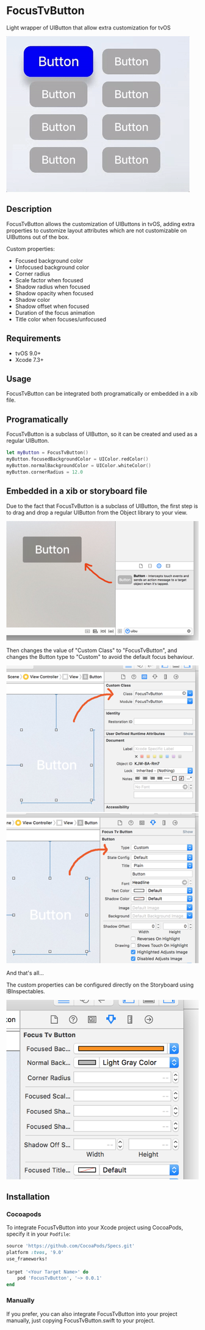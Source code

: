 # FocusTvButton

Light wrapper of UIButton that allow extra customization for tvOS

![](art/preview.gif)

## Description

FocusTvButton allows the customization of UIButtons in tvOS, adding extra properties to customize layout attributes which are not customizable on UIButtons out of the box.

Custom properties:

- Focused background color
- Unfocused background color
- Corner radius
- Scale factor when focused
- Shadow radius when focused
- Shadow opacity when focused
- Shadow color
- Shadow offset when focused
- Duration of the focus animation
- Title color when focuses/unfocused

## Requirements

- tvOS 9.0+
- Xcode 7.3+

## Usage

FocusTvButton can be integrated both programatically or embedded in a xib file.

## Programatically

FocusTvButton is a subclass of UIButton, so it can be created and used as a regular UIButton.

```swift
let myButton = FocusTvButton()
myButton.focusedBackgroundColor = UIColor.redColor()
myButton.normalBackgroundColor = UIColor.whiteColor()
myButton.cornerRadius = 12.0
```

## Embedded in a xib or storyboard file

Due to the fact that FocusTvButton is a subclass of UIButton, the first step is to drag and drop a regular UIButton from the Object library to your view.

![](art/buttonObjectLibrary.png)

Then changes the value of "Custom Class" to "FocusTvButton", and changes the Button type to "Custom" to avoid the default focus behaviour.

![](art/buttonCustomClass.png) ![](art/buttonTypeCustom.png)

And that's all...

The custom properties can be configured directly on the Storyboard using IBInspectables.

![](art/ibinspectables.png)

## Installation

### Cocoapods

To integrate FocusTvButton into your Xcode project using CocoaPods, specify it in your `Podfile`:

```ruby
source 'https://github.com/CocoaPods/Specs.git'
platform :tvos, '9.0'
use_frameworks!

target '<Your Target Name>' do
    pod 'FocusTvButton', '~> 0.0.1'
end
```

### Manually

If you prefer, you can also integrate FocusTvButton into your project manually, just copying FocusTvButton.swift to your project.

